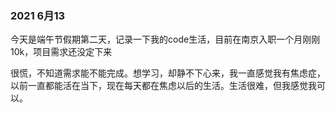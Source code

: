 ### 2021 6月13

  今天是端午节假期第二天，记录一下我的code生活，目前在南京入职一个月刚刚10k，项目需求还没定下来

很慌，不知道需求能不能完成。想学习，却静不下心来，我一直感觉我有焦虑症，以前一直都能活在当下，现在每天都在焦虑以后的生活。生活很难，但我感觉我可以。

